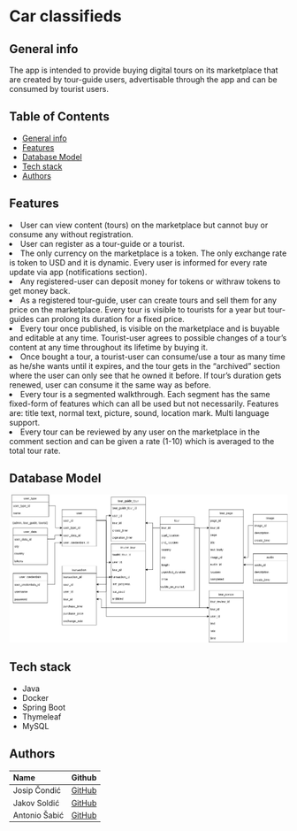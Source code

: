 # Car classifieds
## General info
<p>The app is intended to provide buying digital tours on its marketplace that are created by tour-guide users, advertisable through the app and can be consumed by tourist users.
</p>

## Table of Contents

  - [General info](#general-info)
  - [Features](#features)
  - [Database Model](#database-model)
  - [Tech stack](#tech-stack)
  - [Authors](#authors)


## Features

<li>User can view content (tours) on the marketplace but cannot buy or consume any without registration.

<li>User can register as a tour-guide or a tourist.

<li>The only currency on the marketplace is a token. The only exchange rate is token to USD and it is dynamic. Every user is informed for every rate update via app         (notifications section).

<li>Any registered-user can deposit money for tokens or withraw tokens to get money back.

<li>As a registered tour-guide, user can create tours and sell them for any price on the marketplace. Every tour is visible to tourists for a year but tour-guides can     prolong its duration for a fixed price.

<li>Every tour once published, is visible on the marketplace and is buyable and editable at any time. Tourist-user agrees to possible changes of a tour’s content at       any time throughout its lifetime by buying it.

<li>Once bought a tour, a tourist-user can consume/use a tour as many time as he/she wants until it expires, and the tour gets in the “archived” section where the user     can only see that he owned it before. If tour’s duration gets renewed, user can consume it the same way as before.

<li>Every tour is a segmented walkthrough. Each segment has the same fixed-form of features which can all be used but not necessarily. 
    Features are: title text, normal text, picture, sound, location mark. Multi language support.

<li>Every tour can be reviewed by any user on the marketplace in the comment section and can be given a rate (1-10) which is averaged to the total tour rate.
</ul></ul>

 <br>

## Database Model

![](scheme_02.drawio.png)

## Tech stack


* Java
* Docker
* Spring Boot
* Thymeleaf
* MySQL

## Authors

| Name            | Github                                        |
| --------------- | --------------------------------------------- |
| Josip Čondić  | [GitHub](https://github.com/ararune)|
| Jakov Soldić  | [GitHub](https://github.com/JakovSoldic)|
| Antonio Šabić    | [GitHub](https://github.com/ansabic)|

